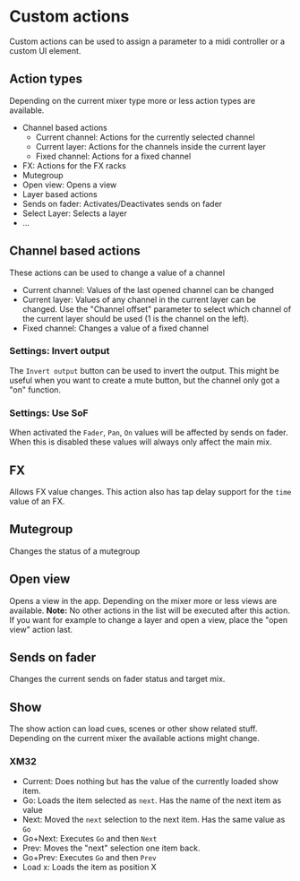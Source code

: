 # Custom actions

Custom actions can be used to assign a parameter to a midi controller or a custom UI element.


## Action types
Depending on the current mixer type more or less action types are available.

- Channel based actions
  - Current channel: Actions for the currently selected channel
  - Current layer: Actions for the channels inside the current layer
  - Fixed channel: Actions for a fixed channel
- FX: Actions for the FX racks
- Mutegroup
- Open view: Opens a view
- Layer based actions
- Sends on fader: Activates/Deactivates sends on fader
- Select Layer: Selects a layer
- ...

## Channel based actions
These actions can be used to change a value of a channel

- Current channel: Values of the last opened channel can be changed
- Current layer: Values of any channel in the current layer can be changed. Use the "Channel offset" parameter to select which channel of the current layer should be used (1 is the channel on the left).
- Fixed channel: Changes a value of a fixed channel


### Settings: Invert output
The `Invert output` button can be used to invert the output. This might be useful when you want to create a mute button, but the channel only got a "on" function.

### Settings: Use SoF
When activated the `Fader`, `Pan`, `On` values will be affected by sends on fader. When this is disabled these values will always only affect the main mix.

## FX
Allows FX value changes. This action also has tap delay support for the `time` value of an FX.


## Mutegroup
Changes the status of a mutegroup

## Open view
Opens a view in the app. Depending on the mixer more or less views are available. 
**Note:** No other actions in the list will be executed after this action. If you want for example to change a layer and open a view, place the "open view" action last.

## Sends on fader
Changes the current sends on fader status and target mix.


## Show
The show action can load cues, scenes or other show related stuff.
Depending on the current mixer the available actions might change.

### XM32
- Current: Does nothing but has the value of the currently loaded show item.
- Go: Loads the item selected as `next`. Has the name of the next item as value
- Next: Moved the `next` selection to the next item. Has the same value as `Go`
- Go+Next: Executes `Go` and then `Next`
- Prev: Moves the "next" selection one item back.
- Go+Prev: Executes `Go` and then `Prev`
- Load x: Loads the item as position X